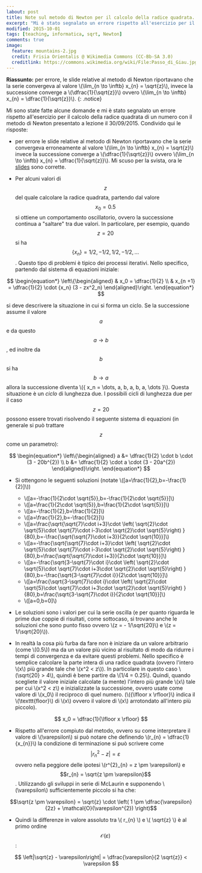 ```yaml
---
labout: post
title: Note sul metodo di Newton per il calcolo della radice quadrata.
excerpt: "Mi è stato segnalato un errore rispetto all'esercizio per il calcolo della radice quadrata di un numero con il metodo di Newton presentato a lezione il 30/09/2015. Condivido qui le risposte"
modified: 2015-10-01
tags: [teaching, informatica, sqrt, Newton]
comments: true
image:
  feature: mountains-2.jpg
  credit: Frisia Orientalis @ Wikimedia Commons (CC-Bb-SA 3.0)
  creditlink: https://commons.wikimedia.org/wiki/File:Passo_di_Giau.jpg
---
```


**Riassunto:** per errore, le slide relative al metodo di Newton riportavano
che la serie convergeva al valore \\(\lim_{n \to \inftb} x_{n} = \sqrt{z}\\),
invece la successione converge a \\(\dfrac{1}{\sqrt{z}}\\) ovvero
\\(\lim_{n \to \inftb} x_{n} = \dfrac{1}{\sqrt{z}}\\).
{: .notice}

Mi sono state fatte alcune domande e mi è stato segnalato un errore rispetto
all'esercizio per il calcolo della radice quadrata di un numero con il metodo di
Newton presentato a lezione il 30/09/2015. Condivido qui le risposte:

*  per errore le slide relative al metodo di Newton riportavano che la serie convergeva
erroneamente al valore \\(\lim_{n \to \inftb} x_{n} = \sqrt{z}\\) invece la successione
converge a \\(\dfrac{1}{\sqrt{z}}\\) ovvero \\(\lim_{n \to \inftb} x_{n} = \dfrac{1}{\sqrt{z}}\\).
Mi scuso per la svista, ora le <a id="Slide da scaricare in formato PDF" href="{{ site.url }}/teaching/slides/InfMat_02.pdf">slides</a> sono corrette.

* Per alcuni valori di $$z$$ del quale calcolare la radice quadrata, partendo dal valore $$x_0 =  0.5$$
si ottiene un comportamento oscillatorio, ovvero la successione continua a "saltare" tra due valori.
In particolare, per esempio, quando $$z = 20$$ si ha $$\{x_n\} = 1/2, -1/2, 1/2, -1/2, \dots$$.
Questo tipo di problemi è tipico dei processi iterativi. 
Nello specifico, partendo dal sistema di equazioni iniziale:

$$
\begin{equation*}
  \left\{\begin{aligned}
  & x_0 =  \dfrac{1}{2} \\
  & x_{n +1} =  \dfrac{1}{2}  \cdot {x_n} (3  - zx^2_n)
  \end{aligned}\right.
\end{equation*}
$$

si deve descrivere la situazione in cui si forma un ciclo. Se la successione assume 
il valore $$a$$ e da questo $$a \rightarrow b$$, ed inoltre da $$b$$ si ha 
$$b \rightarrow a$$ allora la successione diventa \\(\{ x_n = \dots, a, b, a, b, a, \dots \}\\).
Questa situazione è un _ciclo_ di lunghezza due.  I possibili cicli di lunghezza due
per il caso $$z = 20$$ possono essere trovati risolvendo il seguente sistema di equazioni
(in generale si può trattare $$z$$ come un parametro):

$$
\begin{equation*}
    \left\{\begin{aligned}
        a &= \dfrac{1}{2} \cdot b \cdot (3 - 20b^{2}) \\
        b &= \dfrac{1}{2} \cdot a \cdot (3 - 20a^{2})
    \end{aligned}\right.
\end{equation*}
$$

* Si ottengono le seguenti soluzioni (notate \\([a=\frac{1}{2},b=-\frac{1}{2}]\\))
  * \\([a=-\frac{1}{2\cdot \sqrt{5}},b=-\frac{1}{2\cdot \sqrt{5}}]\\)
  * \\([a=\frac{1}{2\cdot \sqrt{5}},b=\frac{1}{2\cdot \sqrt{5}}]\\)
  * \\([a=-\frac{1}{2},b=\frac{1}{2}]\\)
  * \\([a=\frac{1}{2},b=-\frac{1}{2}]\\)
  * \\([a=\frac{\sqrt{\sqrt{7}\cdot i+3}\cdot \left( \sqrt{2}\cdot \sqrt{5}\cdot \sqrt{7}\cdot i-3\cdot \sqrt{2}\cdot \sqrt{5}\right) }{80},b=-\frac{\sqrt{\sqrt{7}\cdot i+3}}{2\cdot \sqrt{10}}]\\)
  * \\([a=-\frac{\sqrt{\sqrt{7}\cdot i+3}\cdot \left( \sqrt{2}\cdot \sqrt{5}\cdot \sqrt{7}\cdot i-3\cdot \sqrt{2}\cdot \sqrt{5}\right) }{80},b=\frac{\sqrt{\sqrt{7}\cdot i+3}}{2\cdot \sqrt{10}}]\\)
  * \\([a=-\frac{\sqrt{3-\sqrt{7}\cdot i}\cdot \left( \sqrt{2}\cdot \sqrt{5}\cdot \sqrt{7}\cdot i+3\cdot \sqrt{2}\cdot \sqrt{5}\right) }{80},b=-\frac{\sqrt{3-\sqrt{7}\cdot i}}{2\cdot \sqrt{10}}]\\)
  * \\([a=\frac{\sqrt{3-\sqrt{7}\cdot i}\cdot \left( \sqrt{2}\cdot \sqrt{5}\cdot \sqrt{7}\cdot i+3\cdot \sqrt{2}\cdot \sqrt{5}\right) }{80},b=\frac{\sqrt{3-\sqrt{7}\cdot i}}{2\cdot \sqrt{10}}]\\)
  * \\([a=0,b=0]\\)


* Le soluzioni sono i valori per cui la serie oscilla (e per quanto riguarda le
prime due coppie di risultati, come sottocaso, si trovano anche le soluzioni
che sono punto fisso ovvero \\(z = - 1/\sqrt{20}\\) e \\(z = 1/\sqrt{20}\\)).

* In realtà la cosa più furba da fare non è iniziare da un valore arbitrario
(come \\(0.5\\)) ma da un valore più vicino al risultato di modo da ridurre i
tempi di convergenza e da evitare  questi problemi. Nello specifico è semplice
calcolare la parte intera di una radice quadrata (ovvero l'intero \\(x\\) più
grande tale che \\(x^2 < z\\)). In particolare in questo caso \\(\sqrt{20} > 4\\),
quindi è bene partire da \\(1/4 = 0.25\\). 
Quindi, quando scegliete il valore iniziale calcolate (a mente) l'intero più
grande \\(x\\) tale per cui \\(x^2 < z\\) e inizializzate la successione,
ovvero usate come valore di \\(x_0\\) il reciproco di quel numero.
(\\({\lfloor x \rfloor}\\) indica il \\(\texttt{floor}\\) di \\(x\\) ovvero il
valore di \\(x\\) arrotondato all'intero più piccolo).  

$$ x_0 = \dfrac{1}{\lfloor x \rfloor} $$

* Rispetto all'errore compiuto dal metodo, ovvero su come interpretare il
valore di \\(\varepsilon\\) si può notare che definendo \\(r_{n} = \dfrac{1}{x_{n}}\\) 
la condizione di terminazione si può scrivere come
$$\left|r^{2}_{n} - z\right| = \varepsilon$$ ovvero nella peggiore delle
ipotesi \\(r^{2}_{n} = z \pm \varepsilon\\) e $$r_{n} = \sqrt{z \pm \varepsilon}$$.
Utilizzando gli sviluppi in serie di McLaurin e supponendo \\(\varepsilon\\)
sufficientemente piccolo si ha che:

$$\sqrt{z \pm \varepsilon} = \sqrt{z} \cdot \left( 1 \pm \dfrac{\varepsilon}{2z} + \mathcal{O}(\varepsilon^{2}) \right)$$

* Quindi la differenze in valore assoluto tra \\( r_{n} \\) e \\( \sqrt{z} \\) è al primo ordine $$\mathcal{O}(\varepsilon)$$:

$$ \left|\sqrt{z} - \varepsilon\right| = \dfrac{\varepsilon}{2 \sqrt{z}} < \varepsilon $$